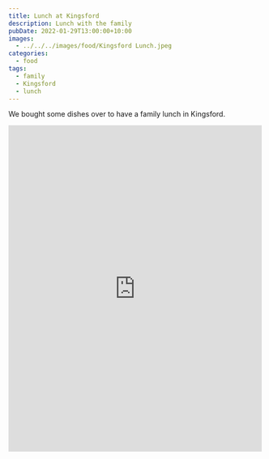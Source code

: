 ```yaml
---
title: Lunch at Kingsford
description: Lunch with the family
pubDate: 2022-01-29T13:00:00+10:00
images:
  - ../../../images/food/Kingsford Lunch.jpeg
categories:
  - food
tags:
  - family
  - Kingsford
  - lunch
---
```


We bought some dishes over to have a family lunch in Kingsford.

<iframe src="https://www.facebook.com/plugins/post.php?href=https%3A%2F%2Fwww.facebook.com%2Fchris1.tham%2Fposts%2Fpfbid02j42MwkvLuBRbfcPkbV9z7uRU8P9wS7V2pxvHUjKUW7fQAhNb1tGmrzrhcbpf2JEml&show_text=true&width=500" width="500" height="645" style="border:none;overflow:hidden" scrolling="no" frameborder="0" allowfullscreen="true" allow="autoplay; clipboard-write; encrypted-media; picture-in-picture; web-share"></iframe>
